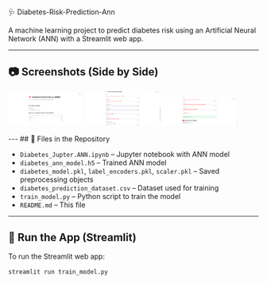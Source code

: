🩺 Diabetes-Risk-Prediction-Ann

A machine learning project to predict diabetes risk using an Artificial Neural Network (ANN) with a Streamlit web app.

---

## 📷 Screenshots (Side by Side)

<p float="left">
  <img src="page1.png" width="30%" />
  <img src="page2.png" width="30%" />
  <img src="page3.png" width="30%" />
</p>
---
## 📁 Files in the Repository

- `Diabetes_Jupter.ANN.ipynb` – Jupyter notebook with ANN model
- `diabetes_ann_model.h5` – Trained ANN model
- `diabetes_model.pkl`, `label_encoders.pkl`, `scaler.pkl` – Saved preprocessing objects
- `diabetes_prediction_dataset.csv` – Dataset used for training
- `train_model.py` – Python script to train the model
- `README.md` – This file

---

## 🚀 Run the App (Streamlit)

To run the Streamlit web app:

```bash
streamlit run train_model.py
